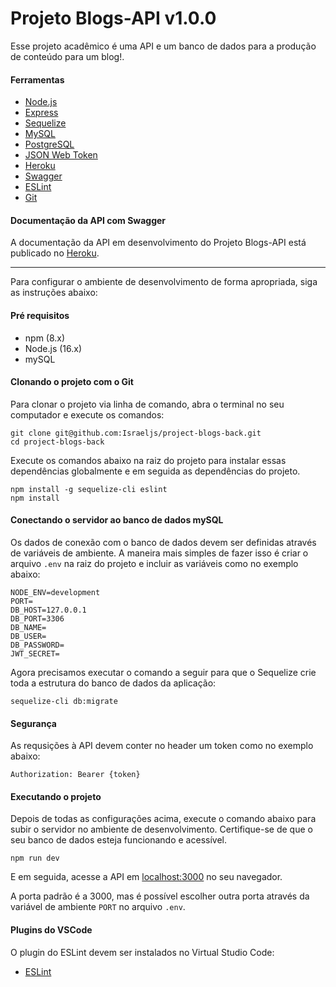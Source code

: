 # Projeto Blogs-API v1.0.0

Esse projeto acadêmico é uma API e um banco de dados para a produção de conteúdo para um blog!.

#### Ferramentas

- [Node.js](https://nodejs.org/en/)
- [Express](https://expressjs.com/pt-br/)
- [Sequelize](https://sequelize.org/)
- [MySQL](https://www.mysql.com/)
- [PostgreSQL](https://www.postgresql.org/)
- [JSON Web Token](https://jwt.io/)
- [Heroku](https://dashboard.heroku.com/)
- [Swagger](https://swagger.io/)
- [ESLint](https://eslint.org/)
- [Git](https://git-scm.com/)

#### Documentação da API com Swagger

A documentação da API em desenvolvimento do Projeto Blogs-API está publicado no [Heroku](https://project-blogs-back.herokuapp.com/api-docs/).

---

Para configurar o ambiente de desenvolvimento de forma apropriada, siga as instruções abaixo:

#### Pré requisitos

- npm (8.x)
- Node.js (16.x)
- mySQL

#### Clonando o projeto com o Git

Para clonar o projeto via linha de comando, abra o terminal no seu computador e execute os comandos:

```shell
git clone git@github.com:Israeljs/project-blogs-back.git
cd project-blogs-back
```

Execute os comandos abaixo na raiz do projeto para instalar essas dependências globalmente e em seguida as dependências do projeto.

```shell
npm install -g sequelize-cli eslint
npm install
```

#### Conectando o servidor ao banco de dados mySQL

Os dados de conexão com o banco de dados devem ser definidas através de variáveis de ambiente. A maneira mais simples de fazer isso é criar o arquivo `.env` na raiz do projeto e incluir as variáveis como no exemplo abaixo:

```shell
NODE_ENV=development
PORT=
DB_HOST=127.0.0.1
DB_PORT=3306
DB_NAME=
DB_USER=
DB_PASSWORD=
JWT_SECRET=
```

Agora precisamos executar o comando a seguir para que o Sequelize crie toda a estrutura do banco de dados da aplicação:

```shell
sequelize-cli db:migrate
```

#### Segurança

As requsições à API devem conter no header um token como no exemplo abaixo:

```shell
Authorization: Bearer {token}
```

#### Executando o projeto

Depois de todas as configurações acima, execute o comando abaixo para subir o servidor no ambiente de desenvolvimento. Certifique-se de que o seu banco de dados esteja funcionando e acessível.

```shell
npm run dev
```

E em seguida, acesse a API em [localhost:3000](http://localhost:3000/) no seu navegador.

A porta padrão é a 3000, mas é possível escolher outra porta através da variável de ambiente `PORT` no arquivo `.env`.

#### Plugins do VSCode

O plugin do ESLint devem ser instalados no Virtual Studio Code:

- [ESLint](https://marketplace.visualstudio.com/items?itemName=dbaeumer.vscode-eslint)

